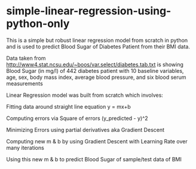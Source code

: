 # simple-linear-regression-using-python-only

This is a simple but robust linear regression model from scratch in python and is used to predict Blood Sugar of Diabetes Patient from their BMI data.


Data taken from http://www4.stat.ncsu.edu/~boos/var.select/diabetes.tab.txt is showing Blood Sugar (in mg/l) of 442 diabetes patient with 10 baseline variables, age, sex, body mass index, average blood pressure, and six blood serum measurements

Linear Regression model was built from scratch which involves:

Fitting data around straight line equation y = mx+b

Computing errors via Square of errors (y_predicted - y)^2

Minimizing Errors using partial derivatives aka Gradient Descent

Computing new m & b by using Gradient Descent with Learning Rate over many iterations

Using this new m & b to predict Blood Sugar of sample/test data of BMI
